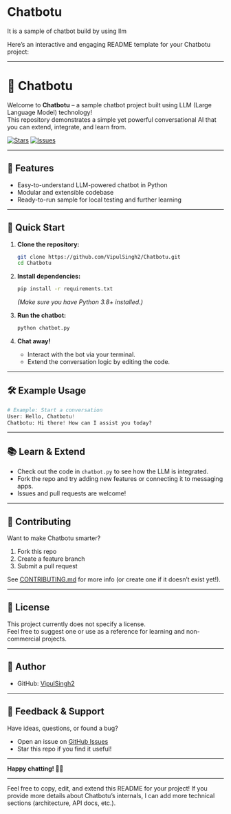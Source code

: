 # Chatbotu
It is a sample of chatbot build by using llm 


Here’s an interactive and engaging README template for your Chatbotu project:

---

# 🤖 Chatbotu

Welcome to **Chatbotu** – a sample chatbot project built using LLM (Large Language Model) technology!  
This repository demonstrates a simple yet powerful conversational AI that you can extend, integrate, and learn from.

[![Stars](https://img.shields.io/github/stars/VipulSingh2/Chatbotu.svg)](https://github.com/VipulSingh2/Chatbotu/stargazers) 
[![Issues](https://img.shields.io/github/issues/VipulSingh2/Chatbotu.svg)](https://github.com/VipulSingh2/Chatbotu/issues)

---

## 🚀 Features

- Easy-to-understand LLM-powered chatbot in Python
- Modular and extensible codebase
- Ready-to-run sample for local testing and further learning

---

## 🏁 Quick Start

1. **Clone the repository:**
   ```bash
   git clone https://github.com/VipulSingh2/Chatbotu.git
   cd Chatbotu
   ```

2. **Install dependencies:**
   ```bash
   pip install -r requirements.txt
   ```
   *(Make sure you have Python 3.8+ installed.)*

3. **Run the chatbot:**
   ```bash
   python chatbot.py
   ```

4. **Chat away!**
   - Interact with the bot via your terminal.
   - Extend the conversation logic by editing the code.

---

## 🛠️ Example Usage

```python
# Example: Start a conversation
User: Hello, Chatbotu!
Chatbotu: Hi there! How can I assist you today?
```

---

## 📚 Learn & Extend

- Check out the code in `chatbot.py` to see how the LLM is integrated.
- Fork the repo and try adding new features or connecting it to messaging apps.
- Issues and pull requests are welcome!

---

## 🤝 Contributing

Want to make Chatbotu smarter?  
1. Fork this repo
2. Create a feature branch
3. Submit a pull request

See [CONTRIBUTING.md](CONTRIBUTING.md) for more info (or create one if it doesn’t exist yet!).

---

## 📄 License

This project currently does not specify a license.  
Feel free to suggest one or use as a reference for learning and non-commercial projects.

---

## 👤 Author

- GitHub: [VipulSingh2](https://github.com/VipulSingh2)

---

## 💬 Feedback & Support

Have ideas, questions, or found a bug?  
- Open an issue on [GitHub Issues](https://github.com/VipulSingh2/Chatbotu/issues)
- Star this repo if you find it useful!

---

**Happy chatting! 🤖💬**

---

Feel free to copy, edit, and extend this README for your project! If you provide more details about Chatbotu’s internals, I can add more technical sections (architecture, API docs, etc.).

